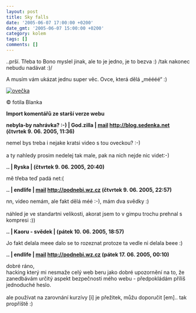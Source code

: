 ```yaml
---
layout: post
title: Sky falls
date: '2005-06-07 17:00:00 +0200'
date_gmt: '2005-06-07 15:00:00 +0200'
category: kolem
tags: []
comments: []
---
```

<p>..prší. Třeba to Bono myslel jinak, ale to je jedno, je to bezva :) /tak nakonec nebudu nadávat :)/</p>
<p>A musím vám ukázat jednu super věc. Ovce, která dělá &bdquo;méééé&ldquo; :)</p>
<div >
<a href="%base_url%/assets/old-images/ovecka.jpg"><img alt="ovečka" src="%base_url%/assets/old-images/ovecka.jpg"></a>
</div>
<p>&copy; fotila Blanka</p>
<div class="import-komentaru">
<p><strong>Import komentářů ze starší verze webu</strong></p>
<div class="comment">
<p style="font-weight:bold"><span class="compredmet">nebyla-by nahrávka? :-)</span> | <span class="comname">God.zilla</span> |  <a href="mailto:jaroslav@sedenka.net">mail</a>  <a href="http://blog.sedenka.net">http://blog.sedenka.net</a> (čtvrtek&nbsp;9.&nbsp;06.&nbsp;2005,&nbsp;11:36)</p>
<p>nemel bys treba i nejake kratsi video s tou oveckou? :-) <br>  <br> a ty nahledy prosim nedelej tak male, pak na nich nejde nic videt:-) </p>
</div>
<div class="comment">
<p style="font-weight:bold"><span class="compredmet">..</span> | <span class="comname">Ryska</span> | (čtvrtek&nbsp;9.&nbsp;06.&nbsp;2005,&nbsp;20:40)</p>
<p>mě třeba teď padá net:( </p>
</div>
<div class="comment">
<p style="font-weight:bold"><span class="compredmet">..</span> | <span class="comname">endlife</span> |  <a href="mailto:jan.martinek@post.cz">mail</a>  <a href="http://jan-martinek.com">http://podnebi.wz.cz</a> (čtvrtek&nbsp;9.&nbsp;06.&nbsp;2005,&nbsp;22:57)</p>
<p>nn, video nemám, ale fakt dělá méé :-), mám dva svědky :) <br>  <br> náhled je ve standartni velikosti, akorat jsem to v gimpu trochu prehnal s kompresi :)) </p>
</div>
<div class="comment">
<p style="font-weight:bold"><span class="compredmet">..</span> | <span class="comname">Kaoru - svědek</span> | (pátek&nbsp;10.&nbsp;06.&nbsp;2005,&nbsp;18:57)</p>
<p>Jo fakt delala meee dalo se to rozeznat protoze ta vedle ni delala beee :) </p>
</div>
<div class="comment">
<p style="font-weight:bold"><span class="compredmet">..</span> | <span class="comname">endlife</span> |  <a href="mailto:jan.martinek@post.cz">mail</a>  <a href="http://jan-martinek.com">http://podnebi.wz.cz</a> (pátek&nbsp;17.&nbsp;06.&nbsp;2005,&nbsp;00:10)</p>
<p>dobré ráno, <br> hacking který mi nesmaže celý web beru jako dobré upozornění na to, že zanedbávám určitý aspekt bezpečnosti mého webu - předpokládám příliš jednoduché heslo. <br>  <br> ale používat na zarovnání kurzívy [i] je přežitek, můžu doporučit [em].. tak propříště :) </p>
</div>
</div>
